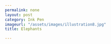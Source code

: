 ```yaml
---
permalink: none
layout: post
category: Ink Pen
imageurl: "/assets/images/illustration8.jpg"
title: Elephants

---
```


